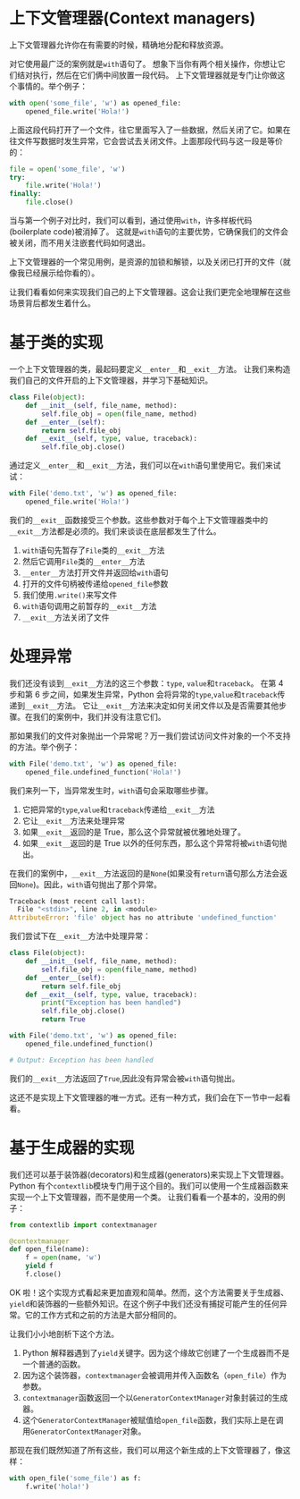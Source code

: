 # 上下文管理器(Context managers)

上下文管理器允许你在有需要的时候，精确地分配和释放资源。

对它使用最广泛的案例就是`with`语句了。
想象下当你有两个相关操作，你想让它们结对执行，然后在它们俩中间放置一段代码。
上下文管理器就是专门让你做这个事情的。举个例子：

```py
with open('some_file', 'w') as opened_file:
    opened_file.write('Hola!') 
```

上面这段代码打开了一个文件，往它里面写入了一些数据，然后关闭了它。如果在往文件写数据时发生异常，它会尝试去关闭文件。上面那段代码与这一段是等价的：

```py
file = open('some_file', 'w')
try:
    file.write('Hola!')
finally:
    file.close() 
```

当与第一个例子对比时，我们可以看到，通过使用`with`，许多样板代码(boilerplate code)被消掉了。 这就是`with`语句的主要优势，它确保我们的文件会被关闭，而不用关注嵌套代码如何退出。

上下文管理器的一个常见用例，是资源的加锁和解锁，以及关闭已打开的文件（就像我已经展示给你看的）。

让我们看看如何来实现我们自己的上下文管理器。这会让我们更完全地理解在这些场景背后都发生着什么。

# 基于类的实现

一个上下文管理器的类，最起码要定义`__enter__`和`__exit__`方法。
让我们来构造我们自己的文件开启的上下文管理器，并学习下基础知识。

```py
class File(object):
    def __init__(self, file_name, method):
        self.file_obj = open(file_name, method)
    def __enter__(self):
        return self.file_obj
    def __exit__(self, type, value, traceback):
        self.file_obj.close() 
```

通过定义`__enter__`和`__exit__`方法，我们可以在`with`语句里使用它。我们来试试：

```py
with File('demo.txt', 'w') as opened_file:
    opened_file.write('Hola!') 
```

我们的`__exit__`函数接受三个参数。这些参数对于每个上下文管理器类中的`__exit__`方法都是必须的。我们来谈谈在底层都发生了什么。

1.  `with`语句先暂存了`File`类的`__exit__`方法
2.  然后它调用`File`类的`__enter__`方法
3.  `__enter__`方法打开文件并返回给`with`语句
4.  打开的文件句柄被传递给`opened_file`参数
5.  我们使用`.write()`来写文件
6.  `with`语句调用之前暂存的`__exit__`方法
7.  `__exit__`方法关闭了文件

# 处理异常

我们还没有谈到`__exit__`方法的这三个参数：`type`, `value`和`traceback`。
在第 4 步和第 6 步之间，如果发生异常，Python 会将异常的`type`,`value`和`traceback`传递到`__exit__`方法。
它让`__exit__`方法来决定如何关闭文件以及是否需要其他步骤。在我们的案例中，我们并没有注意它们。

那如果我们的文件对象抛出一个异常呢？万一我们尝试访问文件对象的一个不支持的方法。举个例子：

```py
with File('demo.txt', 'w') as opened_file:
    opened_file.undefined_function('Hola!') 
```

我们来列一下，当异常发生时，`with`语句会采取哪些步骤。

1.  它把异常的`type`,`value`和`traceback`传递给`__exit__`方法
2.  它让`__exit__`方法来处理异常
3.  如果`__exit__`返回的是 True，那么这个异常就被优雅地处理了。
4.  如果`__exit__`返回的是 True 以外的任何东西，那么这个异常将被`with`语句抛出。

在我们的案例中，`__exit__`方法返回的是`None`(如果没有`return`语句那么方法会返回`None`)。因此，`with`语句抛出了那个异常。

```py
Traceback (most recent call last):
  File "<stdin>", line 2, in <module>
AttributeError: 'file' object has no attribute 'undefined_function' 
```

我们尝试下在`__exit__`方法中处理异常：

```py
class File(object):
    def __init__(self, file_name, method):
        self.file_obj = open(file_name, method)
    def __enter__(self):
        return self.file_obj
    def __exit__(self, type, value, traceback):
        print("Exception has been handled")
        self.file_obj.close()
        return True

with File('demo.txt', 'w') as opened_file:
    opened_file.undefined_function()

# Output: Exception has been handled 
```

我们的`__exit__`方法返回了`True`,因此没有异常会被`with`语句抛出。

这还不是实现上下文管理器的唯一方式。还有一种方式，我们会在下一节中一起看看。

# 基于生成器的实现

我们还可以基于装饰器(decorators)和生成器(generators)来实现上下文管理器。
Python 有个`contextlib`模块专门用于这个目的。我们可以使用一个生成器函数来实现一个上下文管理器，而不是使用一个类。
让我们看看一个基本的，没用的例子：

```py
from contextlib import contextmanager

@contextmanager
def open_file(name):
    f = open(name, 'w')
    yield f
    f.close() 
```

OK 啦！这个实现方式看起来更加直观和简单。然而，这个方法需要关于生成器、`yield`和装饰器的一些额外知识。在这个例子中我们还没有捕捉可能产生的任何异常。它的工作方式和之前的方法是大部分相同的。

让我们小小地剖析下这个方法。

1.  Python 解释器遇到了`yield`关键字。因为这个缘故它创建了一个生成器而不是一个普通的函数。
2.  因为这个装饰器，`contextmanager`会被调用并传入函数名（`open_file`）作为参数。
3.  `contextmanager`函数返回一个以`GeneratorContextManager`对象封装过的生成器。
4.  这个`GeneratorContextManager`被赋值给`open_file`函数，我们实际上是在调用`GeneratorContextManager`对象。

那现在我们既然知道了所有这些，我们可以用这个新生成的上下文管理器了，像这样：

```py
with open_file('some_file') as f:
    f.write('hola!') 
```